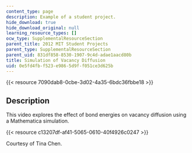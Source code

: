 ```yaml
---
content_type: page
description: Example of a student project.
hide_download: true
hide_download_original: null
learning_resource_types: []
ocw_type: SupplementalResourceSection
parent_title: 2012 MIT Student Projects
parent_type: SupplementalResourceSection
parent_uid: 831df858-8530-1907-9c4d-adae1aacd80b
title: Simulation of Vacancy Diffusion
uid: 0e5fd4fb-f523-e986-5d9f-f051ce3d625b
---
```


{{< resource 7090dab8-0cbe-3d02-4a35-6bdc36fbbe18 >}}

Description
-----------

This video explores the effect of bond energies on vacancy diffusion using a Mathematica simulation.

{{< resource c13207df-af41-5065-0610-40f4926c0247 >}}

Courtesy of Tina Chen.